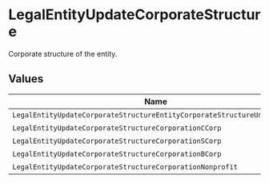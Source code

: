 # LegalEntityUpdateCorporateStructure

Corporate structure of the entity.


## Values

| Name                                                                     | Value                                                                    |
| ------------------------------------------------------------------------ | ------------------------------------------------------------------------ |
| `LegalEntityUpdateCorporateStructureEntityCorporateStructureUnspecified` | ENTITY_CORPORATE_STRUCTURE_UNSPECIFIED                                   |
| `LegalEntityUpdateCorporateStructureCorporationCCorp`                    | CORPORATION_C_CORP                                                       |
| `LegalEntityUpdateCorporateStructureCorporationSCorp`                    | CORPORATION_S_CORP                                                       |
| `LegalEntityUpdateCorporateStructureCorporationBCorp`                    | CORPORATION_B_CORP                                                       |
| `LegalEntityUpdateCorporateStructureCorporationNonprofit`                | CORPORATION_NONPROFIT                                                    |